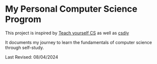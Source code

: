 # My Personal Computer Science Progrom

This project is inspired by [Teach yourself CS](https://teachyourselfcs.com/) as well as [csdiy](https://csdiy.wiki/en/CS%E5%AD%A6%E4%B9%A0%E8%A7%84%E5%88%92/)

It documents my journey to learn the fundamentals of computer science through self-study.

Last Revised: 08/04/2024
